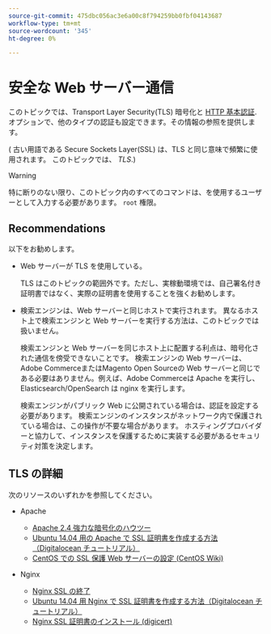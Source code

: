 ```yaml
---
source-git-commit: 475dbc056ac3e6a00c8f794259bb0fbf04143687
workflow-type: tm+mt
source-wordcount: '345'
ht-degree: 0%

---
```

# 安全な Web サーバー通信

このトピックでは、Transport Layer Security(TLS) 暗号化と [HTTP 基本認証](https://datatracker.ietf.org/doc/html/rfc2617). オプションで、他のタイプの認証も設定できます。その情報の参照を提供します。

( 古い用語である Secure Sockets Layer(SSL) は、TLS と同じ意味で頻繁に使用されます。 このトピックでは、 *TLS*.)

>[!WARNING]
>
>特に断りのない限り、このトピック内のすべてのコマンドは、を使用するユーザーとして入力する必要があります。 `root` 権限。

## Recommendations

以下をお勧めします。

* Web サーバーが TLS を使用している。

   TLS はこのトピックの範囲外です。ただし、実稼動環境では、自己署名付き証明書ではなく、実際の証明書を使用することを強くお勧めします。

* 検索エンジンは、Web サーバーと同じホストで実行されます。 異なるホスト上で検索エンジンと Web サーバーを実行する方法は、このトピックでは扱いません。

   検索エンジンと Web サーバーを同じホスト上に配置する利点は、暗号化された通信を傍受できないことです。 検索エンジンの Web サーバーは、Adobe CommerceまたはMagento Open Sourceの Web サーバーと同じである必要はありません。例えば、Adobe Commerceは Apache を実行し、Elasticsearch/OpenSearch は nginx を実行します。

   検索エンジンがパブリック Web に公開されている場合は、認証を設定する必要があります。 検索エンジンのインスタンスがネットワーク内で保護されている場合は、この操作が不要な場合があります。 ホスティングプロバイダーと協力して、インスタンスを保護するために実装する必要があるセキュリティ対策を決定します。

## TLS の詳細

次のリソースのいずれかを参照してください。

* Apache

   * [Apache 2.4 強力な暗号化のハウツー](https://httpd.apache.org/docs/2.4/ssl/ssl_howto.html)
   * [Ubuntu 14.04 用の Apache で SSL 証明書を作成する方法（Digitalocean チュートリアル）](https://www.digitalocean.com/community/tutorials/how-to-create-a-ssl-certificate-on-apache-for-ubuntu-14-04)
   * [CentOS での SSL 保護 Web サーバーの設定 (CentOS Wiki)](https://wiki.centos.org/HowTos/Https)

* Nginx

   * [Nginx SSL の終了](https://www.nginx.com/resources/admin-guide/nginx-ssl-termination/)
   * [Ubuntu 14.04 用 Nginx で SSL 証明書を作成する方法（Digitalocean チュートリアル）](https://www.digitalocean.com/community/tutorials/how-to-create-an-ssl-certificate-on-nginx-for-ubuntu-14-04)
   * [Nginx SSL 証明書のインストール (digicert)](https://www.digicert.com/ssl-certificate-installation-nginx.htm)
